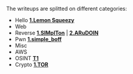 The writeups are splitted on different categories:

- Hello **[1.Lemon Squeezy](./Hello/Lemon%20Squeezy/README.md)**
- Web
- Reverse **[1.SIMplTon](./Reverse/SIMplTon/)** | **[2.ARuDOIN](./Reverse/ARuDOIN/)**
- Pwn **[1.simple_boff](./Pwn/simple_boff.md)**
- Misc
- AWS
- OSINT **[T1](./OSINT/T1/README.md)**
- Crypto **[1.TOR](./Crypto/TOR/README.md)**
